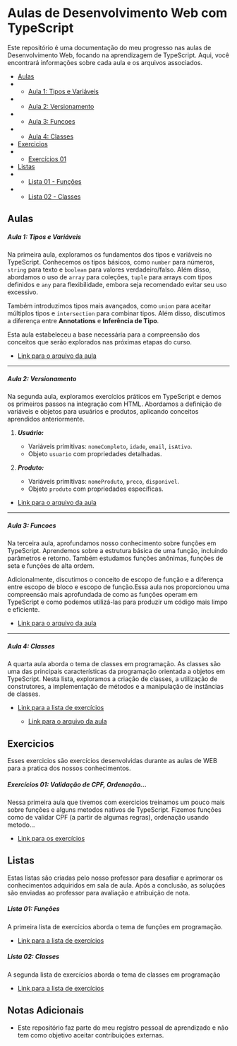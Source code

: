 # Aulas de Desenvolvimento Web com TypeScript

Este repositório é uma documentação do meu progresso nas aulas de Desenvolvimento Web, focando na aprendizagem de TypeScript. Aqui, você encontrará informações sobre cada aula e os arquivos associados.
- [Aulas](#Aulas)
- - [Aula 1: Tipos e Variáveis](#aula-1-tipos-e-vari%C3%A1veis)
- - [Aula 2: Versionamento](#aula-2-versionamento)
- - [Aula 3: Funcoes](#aula-3-funcoes)
- - [Aula 4: Classes](#aula-4-classes)
- [Exercicios](#Exercicios)
- - [Exercícios 01](#exercícios-01-validação-de-cpf-ordenação)
- [Listas](#Listas)
- - [Lista 01 - Funções](#lista-01-funções)
- - [Lista 02 - Classes](#lista-02-classes)

## Aulas

 ##### Aula 1: Tipos e Variáveis
 
   Na primeira aula, exploramos os fundamentos dos tipos e variáveis no TypeScript. Conhecemos os tipos básicos, como `number` para números, `string` para texto e `boolean` para valores verdadeiro/falso. Além disso, abordamos o uso de `array` para coleções, `tuple` para arrays com tipos definidos e `any` para flexibilidade, embora seja recomendado evitar seu uso excessivo.

Também introduzimos tipos mais avançados, como `union` para aceitar múltiplos tipos e `intersection` para combinar tipos. Além disso, discutimos a diferença entre **Annotations** e **Inferência de Tipo**.

Esta aula estabeleceu a base necessária para a compreensão dos conceitos que serão explorados nas próximas etapas do curso.
   - [Link para o arquivo da aula](https://github.com/nandoant/Aulas_de_WEB/tree/main/Aula_1_Tipos_Variaveis)
---
##### Aula 2: Versionamento
 
   Na segunda aula, exploramos exercícios práticos em TypeScript e demos os primeiros passos na integração com HTML. Abordamos a definição de variáveis e objetos para usuários e produtos, aplicando conceitos aprendidos anteriormente.

1.  ***Usuário:***
    
    -   Variáveis primitivas: `nomeCompleto`, `idade`, `email`, `isAtivo`.
    -   Objeto `usuario` com propriedades detalhadas.
2.  ***Produto:***
    
    -   Variáveis primitivas: `nomeProduto`, `preco`, `disponivel`.
    -   Objeto `produto` com propriedades específicas.
   - [Link para o arquivo da aula](https://github.com/nandoant/Aulas_de_WEB/tree/main/Aula_2_Versionamento)
---
 #####  Aula 3: Funcoes
 
Na terceira aula, aprofundamos nosso conhecimento sobre funções em TypeScript. Aprendemos sobre a estrutura básica de uma função, incluindo parâmetros e retorno. Também estudamos funções anônimas, funções de seta e funções de alta ordem.

Adicionalmente, discutimos o conceito de escopo de função e a diferença entre escopo de bloco e escopo de função.Essa aula nos proporcionou uma compreensão mais aprofundada de como as funções operam em TypeScript e como podemos utilizá-las para produzir um código mais limpo e eficiente.
   - [Link para o arquivo da aula](https://github.com/nandoant/Aulas_de_WEB/tree/main/Aula_3_Funcoes)
   - ---
 ##### Aula 4: Classes
 
A quarta aula aborda o tema de classes em programação. As classes são uma das principais características da programação orientada a objetos em TypeScript. Nesta lista, exploramos a criação de classes, a utilização de construtores, a implementação de métodos e a manipulação de instâncias de classes.

- [Link para a lista de exercícios](https://github.com/nandoant/Aulas_de_WEB/blob/main/Lista02_Classes/src/index.ts)

   - [Link para o arquivo da aula](https://github.com/nandoant/Aulas_de_WEB/tree/main/Aula_4_Classes)
## Exercicios
Esses exercicios são exercícios desenvolvidas durante as aulas de WEB para a pratica dos nossos conhecimentos.
#####  Exercícios 01: Validação de CPF, Ordenação...

Nessa primeira aula que tivemos com exercicios treinamos um pouco mais sobre funções e alguns metodos nativos de TypeScript. Fizemos funções como de validar CPF (a partir de algumas regras), ordenação usando metodo...
   - [Link para os exercícios](https://github.com/nandoant/Aulas_de_WEB/blob/main/Exercicios01_CPF/src/index.ts)
## Listas
Estas listas são criadas pelo nosso professor para desafiar e aprimorar os conhecimentos adquiridos em sala de aula. Após a conclusão, as soluções são enviadas ao professor para avaliação e atribuição de nota.

##### Lista 01: Funções

A primeira lista de exercícios aborda o tema de funções em programação.
- [Link para a lista de exercícios](https://github.com/nandoant/Aulas_de_WEB/blob/main/Lista01_Fun%C3%A7%C3%B5es/src/index.ts)
 
##### Lista 02: Classes

A segunda lista de exercícios aborda o tema de classes em programação
- [Link para a lista de exercícios](https://github.com/nandoant/Aulas_de_WEB/blob/main/Lista02_Classes/src/index.ts)
## Notas Adicionais

- Este repositório faz parte do meu registro pessoal de aprendizado e não tem como objetivo aceitar contribuições externas.

